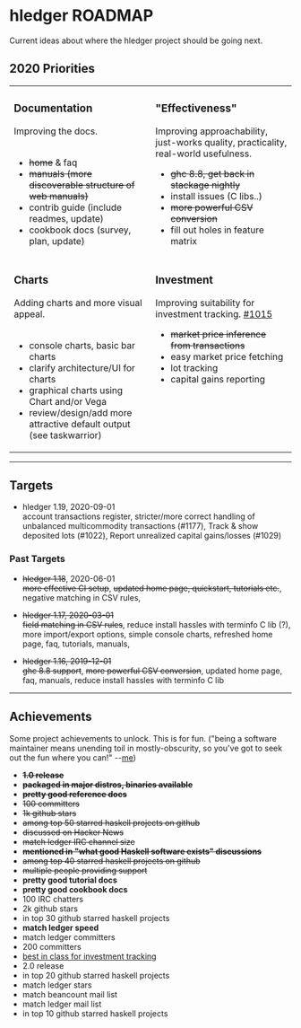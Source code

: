 # hledger ROADMAP

Current ideas about where the hledger project should be going next.

## 2020 Priorities

<table>
<tr valign="top">
<td>

### Documentation

Improving the docs.
<br>
<br>

- <s>home</s> & faq
- <s>manuals (more discoverable structure of web manuals)</s>
- contrib guide (include readmes, update)
- cookbook docs (survey, plan, update)

</td>
<td>

### "Effectiveness"

Improving approachability, just-works quality, practicality, real-world usefulness.

- <s>ghc 8.8, get back in stackage nightly</s>
- install issues (C libs..)
- <s>more powerful CSV conversion</s>
- fill out holes in feature matrix

</td>
</tr>
<tr valign="top">
<td>

### Charts

Adding charts and more visual appeal.
<br>
<br>

- console charts, basic bar charts
- clarify architecture/UI for charts
- graphical charts using Chart and/or Vega
- review/design/add more attractive default output (see taskwarrior)

</td>
<td>

### Investment

Improving suitability for investment tracking.
[#1015](https://github.com/simonmichael/hledger/issues/1015)

- <s>market price inference from transactions</s>
- easy market price fetching
- lot tracking
- capital gains reporting

</td>
</tr>
</table>

----

## Targets

- hledger 1.19, 2020-09-01\
account transactions register,
stricter/more correct handling of unbalanced multicommodity transactions (#1177),
Track & show deposited lots (#1022),
Report unrealized capital gains/losses (#1029)


### Past Targets

- <s>hledger 1.18</s>, 2020-06-01\
<s>more effective CI setup</s>,
<s>updated home page, quickstart, tutorials etc.</s>,
negative matching in CSV rules,

- <s>hledger 1.17, 2020-03-01</s>\
<s>field matching in CSV rules</s>,
reduce install hassles with terminfo C lib (?),
more import/export options,
simple console charts,
refreshed home page, faq, tutorials, manuals,

- <s>hledger 1.16, 2019-12-01</s>\
<s>ghc 8.8 support</s>,
<s>more powerful CSV conversion</s>,
updated home page, faq, manuals,
reduce install hassles with terminfo C lib

----

## Achievements

Some project achievements to unlock.
This is for fun.
("being a software maintainer means unending toil in mostly-obscurity, so you've got to seek out the fun where you can!" --[me](https://www.reddit.com/r/haskell/comments/eddwbu/top_nonprogrammingrelated_haskell_apps/))

- <s>**1.0 release**</s>
- <s>**packaged in major distros, binaries available**</s>
- <s>**pretty good reference docs**</s>
- <s>100 committers</s>
- <s>1k github stars</s>
- <s>among top 50 starred haskell projects on github</s>
- <s>discussed on Hacker News</s>
- <s>match ledger IRC channel size</s>
- <s>**mentioned in "what good Haskell software exists" discussions**</s>
- <s>among top 40 starred haskell projects on github</s>
- <s>multiple people providing support</s>
- **pretty good tutorial docs**
- **pretty good cookbook docs**
- 100 IRC chatters
- 2k github stars
- in top 30 github starred haskell projects
- **match ledger speed**
- match ledger committers
- 200 committers
- [best in class for investment tracking](https://github.com/simonmichael/hledger/issues/1015)
- 2.0 release
- in top 20 github starred haskell projects
- match ledger stars
- match beancount mail list
- match ledger mail list
- in top 10 github starred haskell projects
